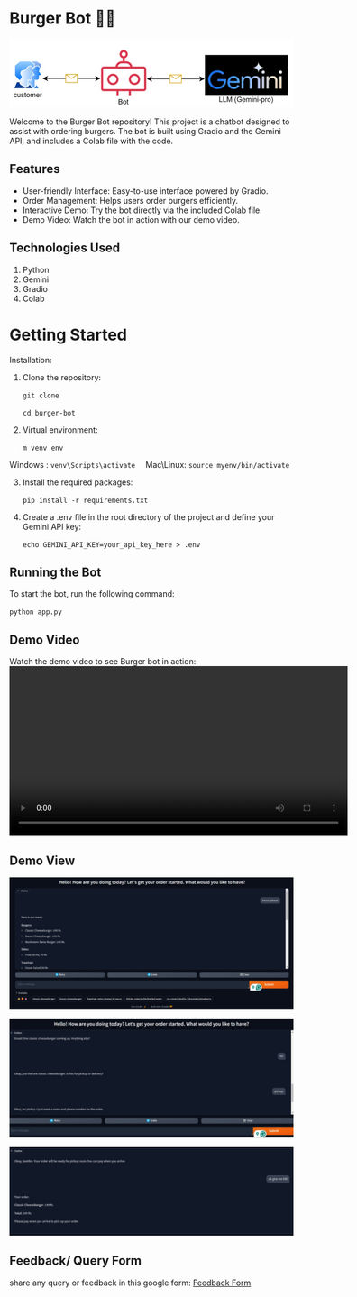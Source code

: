 <h1>Burger Bot 🍔🤖</h1>

![image](https://github.com/edquestofficial/Burget-Bot/blob/main/images/Architectural%20diagram.jpeg)

Welcome to the Burger Bot repository! This project is a chatbot designed to assist with ordering burgers. The bot is built using Gradio and the Gemini API, and includes a Colab file with the code.

<h2>Features</h2>

* User-friendly Interface: Easy-to-use interface powered by Gradio.
* Order Management: Helps users order burgers efficiently.
* Interactive Demo:  Try the bot directly via the included Colab file.
* Demo Video: Watch the bot in action with our demo video.

<h2>Technologies Used</h2>

  1. Python
  2. Gemini
  3. Gradio
  4. Colab

<h1> Getting Started </h1>

</h2>Installation:</h2>

1. Clone the repository:

   `git clone `
   
   `cd burger-bot`

2. Virtual environment:
   
   `m venv env  `
   
  Windows :  `venv\Scripts\activate  `
  Mac\Linux: `source myenv/bin/activate` 

3. Install the required packages:
   
   `pip install -r requirements.txt`

4. Create a .env file in the root directory of the project and define your Gemini API key:

   `echo GEMINI_API_KEY=your_api_key_here > .env`


<h2> Running the Bot </h2>

To start the bot, run the following command:

`python app.py`

<h2> Demo Video </h2>
Watch the demo video to see Burger bot in action:

<video width="600" controls>
        <source src="https://github.com/edquestofficial/Burget-Bot/blob/main/demo/demo.mp4" type="video/mp4">
        Your browser does not support the video tag.
</video>
    
<h2>Demo View</h2>

![image](https://github.com/edquestofficial/Burget-Bot/blob/main/images/demo1.jpeg)

![image](https://github.com/edquestofficial/Burget-Bot/blob/main/images/demo%202.jpeg)

![image](https://github.com/edquestofficial/Burget-Bot/blob/main/images/demo3.jpeg)


<h2> Feedback/ Query Form </h2>

share any query or feedback in this google form: [Feedback Form](https://forms.gle/EVLTwUMsdtiidKkR9)
